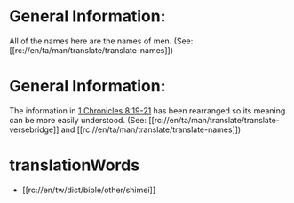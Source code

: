 # General Information:

All of the names here are the names of men. (See: [[rc://en/ta/man/translate/translate-names]])

# General Information:

The information in [1 Chronicles 8:19-21](./19.md) has been rearranged so its meaning can be more easily understood. (See: [[rc://en/ta/man/translate/translate-versebridge]] and [[rc://en/ta/man/translate/translate-names]])

# translationWords

* [[rc://en/tw/dict/bible/other/shimei]]
